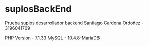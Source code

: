 # suplosBackEnd
Prueba suplos desarrollador backend Santiago Cardona Ordoñez - 3196041709

PHP Version - 7.1.33
MySQL - 10.4.8-MariaDB